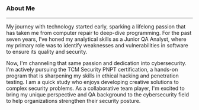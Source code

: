 ### About Me
----
My journey with technology started early, sparking a lifelong passion that has taken me from computer repair to deep-dive programming. For the past seven years, I’ve honed my analytical skills as a Junior QA Analyst, where my primary role was to identify weaknesses and vulnerabilities in software to ensure its quality and security.

Now, I'm channeling that same passion and dedication into cybersecurity. I'm actively pursuing the TCM Security PNPT certification, a hands-on program that is sharpening my skills in ethical hacking and penetration testing. I am a quick study who enjoys developing creative solutions to complex security problems. As a collaborative team player, I'm excited to bring my unique perspective and QA background to the cybersecurity field to help organizations strengthen their security posture.
